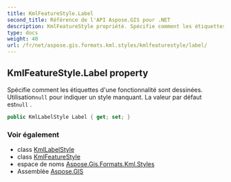 ```yaml
---
title: KmlFeatureStyle.Label
second_title: Référence de l'API Aspose.GIS pour .NET
description: KmlFeatureStyle propriété. Spécifie comment les étiquettes dune fonctionnalité sont dessinées. Utilisationnull pour indiquer un style manquant. La valeur par défaut estnull .
type: docs
weight: 40
url: /fr/net/aspose.gis.formats.kml.styles/kmlfeaturestyle/label/
---
```

## KmlFeatureStyle.Label property

Spécifie comment les étiquettes d'une fonctionnalité sont dessinées. Utilisation`null` pour indiquer un style manquant. La valeur par défaut est`null` .

```csharp
public KmlLabelStyle Label { get; set; }
```

### Voir également

* class [KmlLabelStyle](../../kmllabelstyle/)
* class [KmlFeatureStyle](../)
* espace de noms [Aspose.Gis.Formats.Kml.Styles](../../kmlfeaturestyle/)
* Assemblée [Aspose.GIS](../../../)


